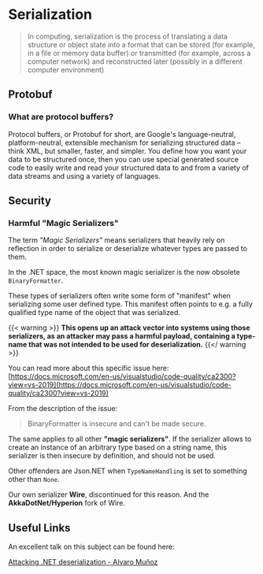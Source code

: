 # Serialization

> In computing, serialization is the process of translating a data structure or object state into a format that can be stored (for example, in a file or memory data buffer) or transmitted (for example, across a computer network) and reconstructed later (possibly in a different computer environment)

## Protobuf

### What are protocol buffers?

Protocol buffers, or Protobuf for short, are Google's language-neutral, platform-neutral, extensible mechanism for serializing structured data – think XML, but smaller, faster, and simpler. You define how you want your data to be structured once, then you can use special generated source code to easily write and read your structured data to and from a variety of data streams and using a variety of languages.


## Security

### Harmful "Magic Serializers"

The term *"Magic Serializers"* means serializers that heavily rely on reflection in order to serialize or deserialize whatever types are passed to them.

In the .NET space, the most known magic serializer is the now obsolete `BinaryFormatter`.

These types of serializers often write some form of "manifest" when serializing some user defined type.
This manifest often points to e.g. a fully qualified type name of the object that was serialized.

{{< warning >}}
**This opens up an attack vector into systems using those serializers, as an attacker may pass a harmful payload, containing a type-name that was not intended to be used for deserialization.**
{{</ warning >}}

You can read more about this specific issue here:
[https://docs.microsoft.com/en-us/visualstudio/code-quality/ca2300?view=vs-2019](https://docs.microsoft.com/en-us/visualstudio/code-quality/ca2300?view=vs-2019)

From the description of the issue:

> BinaryFormatter is insecure and can't be made secure.

The same applies to all other **"magic serializers"**.
If the serializer allows to create an instance of an arbitrary type based on a string name, this serializer is then insecure by definition, and should not be used.

Other offenders are Json.NET when `TypeNameHandling` is set to something other than `None`.

Our own serializer **Wire**, discontinued for this reason.
And the **AkkaDotNet/Hyperion** fork of Wire.

## Useful Links

An excellent talk on this subject can be found here:

[Attacking .NET deserialization - Alvaro Muñoz](https://www.youtube.com/watch?v=eDfGpu3iE4Q&ab_channel=Scrtinsomnihack)